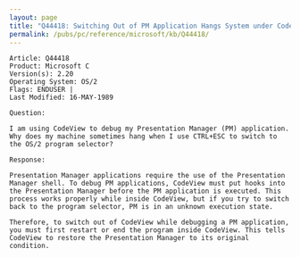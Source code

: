 ```yaml
---
layout: page
title: "Q44418: Switching Out of PM Application Hangs System under Codeview"
permalink: /pubs/pc/reference/microsoft/kb/Q44418/
---
```


	Article: Q44418
	Product: Microsoft C
	Version(s): 2.20
	Operating System: OS/2
	Flags: ENDUSER |
	Last Modified: 16-MAY-1989
	
	Question:
	
	I am using CodeView to debug my Presentation Manager (PM) application.
	Why does my machine sometimes hang when I use CTRL+ESC to switch to
	the OS/2 program selector?
	
	Response:
	
	Presentation Manager applications require the use of the Presentation
	Manager shell. To debug PM applications, CodeView must put hooks into
	the Presentation Manager before the PM application is executed. This
	process works properly while inside CodeView, but if you try to switch
	back to the program selector, PM is in an unknown execution state.
	
	Therefore, to switch out of CodeView while debugging a PM application,
	you must first restart or end the program inside CodeView. This tells
	CodeView to restore the Presentation Manager to its original
	condition.
